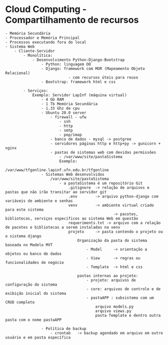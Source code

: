 # Cloud Computing - Compartilhamento de recursos
    - Memória Secundária
    - Processador e Memória Principal
    - Processos executando fora do local
    - Sistema Web
        - Cliente-Servidor
            - Monolítica: 
                - Desenvolvimento Python-Django-Bootstrap
                    - Python: linguagem OO
                    - Django: framework com MOR (Mapeamento Objeto Relacional)
                                - com recursos úteis para reuso
                    - Bootstrap: framework html e css

            - Serviços:
                Exemplo: Servidor LapInf (máquina virtual)
                    - 4 Gb RAM
                    - 1 Tb Memória Secundária
                    - 1.33 Ghz de cpu
                    - Ubuntu 20.0 server
                        - firewall - ufw
                            - ssh
                            - http
                            - smtp
                            - pop/imap
                        - banco de dados - mysql -> postgree
                        - servidores páginas http e http+py -> gunicorn + nginx
                        - pastas de sistemas web com devidas permissões
                            - /var/www/site/pastaSistema
                            Exemplo:
                                /var/www/tfgonline.lapinf.ufn.edu.br/tfgonline
                    - Sistemas Web desenvolvidos
                        /var/www/site/pastaSistema
                            - a pastaSistema é um repositório Git
                                .gitignore  -> relação de arquivos e pastas que não irão transitar ao servidor git
                                .env        -> arquivo python-django com variáveis de ambiente e senhas
                                venv        -> ambiente virtual criado para este sistema
                                                    -> pacotes, bibliotecas, serviços específicos ao sistema Web em questão
                                requeriments.txt -> arquivo com a relação de pacotes e bibliotecas a serem instaladas na venv
                                projeto     -> pasta contendo o projeto ou o sistema django
                                    Organização da pasta do sistema baseada no Modelo MVT
                                        - Model     -> orientação a objetos ou banco de dados
                                        - View      -> regras ou funcionalidades de negócio
                                        - Template  -> html e css

                                    pastas internas ao projeto:
                                        - projeto: arquivos de configuração do sistema
                                        - core: arquivos de controle e de exibição inicial do sistema
                                        - pastaAPP : subsistema com um CRUD completo
                                            arquivo models.py
                                            arquivo views.py
                                            pasta Template e dentro outra pasta com o nome pastaAPP

                    - Política de backup
                        - crontab   -> backup agendado em arquivo em outro usuário e em pasta específica

                    
        